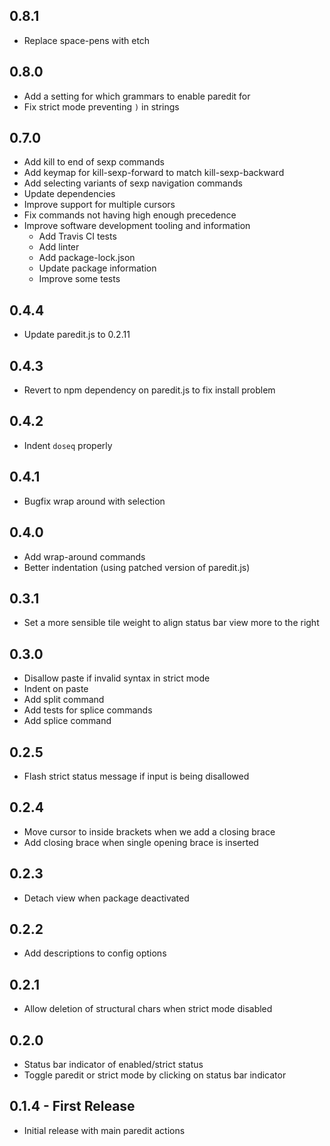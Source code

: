 ## 0.8.1
* Replace space-pens with etch

## 0.8.0
* Add a setting for which grammars to enable paredit for
* Fix strict mode preventing `)` in strings

## 0.7.0
* Add kill to end of sexp commands
* Add keymap for kill-sexp-forward to match kill-sexp-backward
* Add selecting variants of sexp navigation commands
* Update dependencies
* Improve support for multiple cursors
* Fix commands not having high enough precedence
* Improve software development tooling and information
  * Add Travis CI tests
  * Add linter
  * Add package-lock.json
  * Update package information
  * Improve some tests


## 0.4.4
* Update paredit.js to 0.2.11

## 0.4.3
* Revert to npm dependency on paredit.js to fix install problem

## 0.4.2
* Indent `doseq` properly

## 0.4.1
* Bugfix wrap around with selection

## 0.4.0
* Add wrap-around commands
* Better indentation (using patched version of paredit.js)


## 0.3.1
* Set a more sensible tile weight to align status bar view more to the right

## 0.3.0
* Disallow paste if invalid syntax in strict mode
* Indent on paste
* Add split command
* Add tests for splice commands
* Add splice command


## 0.2.5
* Flash strict status message if input is being disallowed

## 0.2.4
* Move cursor to inside brackets when we add a closing brace
* Add closing brace when single opening brace is inserted

## 0.2.3
* Detach view when package deactivated

## 0.2.2
* Add descriptions to config options

## 0.2.1
* Allow deletion of structural chars when strict mode disabled

## 0.2.0
* Status bar indicator of enabled/strict status
* Toggle paredit or strict mode by clicking on status bar indicator


## 0.1.4 - First Release
* Initial release with main paredit actions
